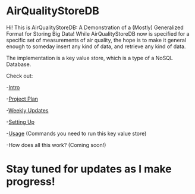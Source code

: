 # AirQualityStoreDB

Hi! This is AirQualityStoreDB: A Demonstration of a (Mostly) Generalized Format for Storing Big Data!
While AirQualityStoreDB now is specified for a specific set of measurements of air quality, the hope is to make it general enough to someday insert any kind of data, and retrieve any kind of data.

The implementation is a key value store, which is a type of a NoSQL Database.

Check out:

-[Intro](https://github.com/Bookworm100/AirQualityStoreDB/blob/master/Intro.md)

-[Project Plan](https://github.com/Bookworm100/AirQualityStoreDB/blob/master/Project%20Plan.md)

-[Weekly Updates](https://github.com/Bookworm100/AirQualityStoreDB/blob/master/Weekly%20Updates.md)

-[Setting Up](https://github.com/Bookworm100/AirQualityStoreDB/blob/master/Setup.md)

-[Usage](https://github.com/Bookworm100/AirQualityStoreDB/blob/master/Usage.md) (Commands you need to run this key value store)

-How does all this work? (Coming soon!)





# Stay tuned for updates as I make progress!
